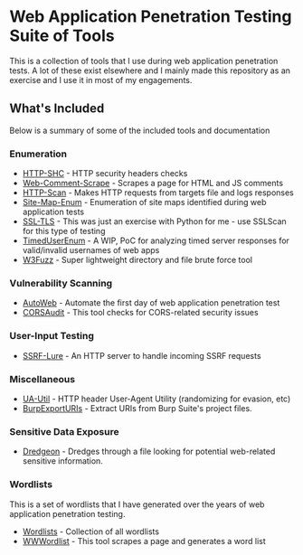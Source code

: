 # Web Application Penetration Testing Suite of Tools
This is a collection of tools that I use during web application penetration tests. A lot of these exist elsewhere and I mainly made this repository as an exercise and I use it in most of my engagements. 
## What's Included
Below is a summary of some of the included tools and documentation
### Enumeration
 * [HTTP-SHC](Enumeration/http-headers/) - HTTP security headers checks
 * [Web-Comment-Scrape](Enumeration/comments/) - Scrapes a page for HTML and JS comments
 * [HTTP-Scan](Enumeration/http-scan/) - Makes HTTP requests from targets file and logs responses
 * [Site-Map-Enum](Enumeration/site-maps/) - Enumeration of site maps identified during web application tests
 * [SSL-TLS](Enumeration/ssl-tls/) - This was just an exercise with Python for me - use SSLScan for this type of testing
 * [TimedUserEnum](Enumeration/username/) - A WIP, PoC for analyzing timed server responses for valid/invalid usernames of web apps
 * [W3Fuzz](Enumeration/w3fuzz/) - Super lightweight directory and file brute force tool

### Vulnerability Scanning 
 * [AutoWeb](Automation/) - Automate the first day of web application penetration test
 * [CORSAudit](Enumeration/cors/) - This tool checks for CORS-related security issues

### User-Input Testing
 * [SSRF-Lure](User-Input/ssrf/) - An HTTP server to handle incoming SSRF requests

### Miscellaneous
 * [UA-Util](Miscellaneous/ua-util.py) - HTTP header User-Agent Utility (randomizing for evasion, etc)
 * [BurpExportURIs](Miscellaneous/burp) - Extract URIs from Burp Suite's project files.

### Sensitive Data Exposure
 * [Dredgeon](Data-Exposure/dredgeon) - Dredges through a file looking for potential web-related sensitive information.

### Wordlists
This is a set of wordlists that I have generated over the years of web application penetration testing.
 * [Wordlists](Miscellaneous/Wordlists/) - Collection of all wordlists
 * [WWWordlist](Miscellaneous/Wordlists/tools/wwwordlist.py) - This tool scrapes a page and generates a word list
